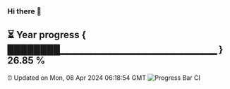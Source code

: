 ### Hi there 👋
⏳ Year progress { ████████▁▁▁▁▁▁▁▁▁▁▁▁▁▁▁▁▁▁▁▁▁▁ } 26.85 %
---
⏰ Updated on Mon, 08 Apr 2024 06:18:54 GMT
![Progress Bar CI](https://github.com/liununu/liununu/workflows/Progress%20Bar%20CI/badge.svg)
